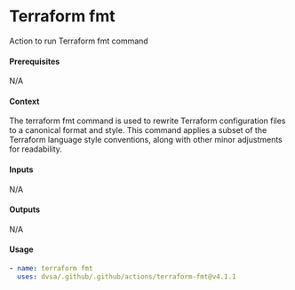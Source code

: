 # Terraform fmt
Action to run Terraform fmt command

####  Prerequisites
N/A

####  Context
The terraform fmt command is used to rewrite Terraform configuration files to a canonical format and style. This command applies a subset of the Terraform language style conventions, along with other minor adjustments for readability.

####  Inputs
N/A

####  Outputs
N/A

####  Usage     
```yaml
- name: terraform fmt
  uses: dvsa/.github/.github/actions/terraform-fmt@v4.1.1
```